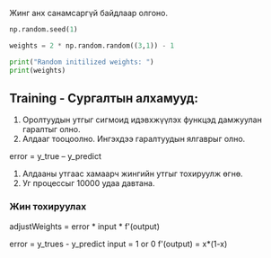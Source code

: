 Жинг анх санамсаргүй байдлаар олгоно.

```py
np.random.seed(1)

weights = 2 * np.random.random((3,1)) - 1

print("Random initilized weights: ")
print(weights)
```

## Training - Сургалтын алхамууд:

1. Оролтуудын утгыг сигмоид идэвхжүүлэх функцэд дамжуулан гаралтыг олно.
2. Алдааг тооцоолно. Ингэхдээ гаралтуудын ялгаврыг олно.

error = y_true – y_predict

1. Алдааны утгаас хамаарч жингийн утгыг тохируулж өгнө.
2. Уг процессыг 10000 удаа давтана.

### Жин тохируулах

adjustWeights = error * input * f'(output)

error = y_trues - y_predict
input = 1 or 0 
f'(output) = x*(1-x)


